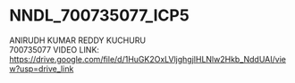 # NNDL_700735077_ICP5
ANIRUDH KUMAR REDDY KUCHURU  
700735077
VIDEO LINK: https://drive.google.com/file/d/1HuGK2OxLVljghgjlHLNlw2Hkb_NddUAI/view?usp=drive_link

